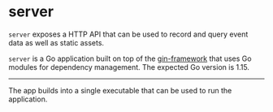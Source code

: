 <!--
Copyright 2020 - Offen Authors <hioffen@posteo.de>
SPDX-FileCopyrightText: 2020 Offen Authors

SPDX-License-Identifier: Apache-2.0
-->

# server

`server` exposes a HTTP API that can be used to record and query event data as well as static assets.

`server` is a Go application built on top of the [gin-framework][] that uses Go modules for dependency management. The expected Go version is 1.15.

[gin-framework]: https://github.com/gin-gonic/gin

---

The app builds into a single executable that can be used to run the application.
